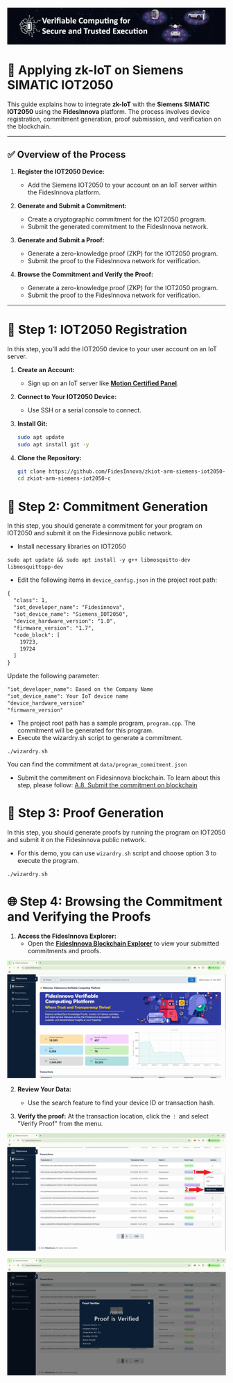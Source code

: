<p align="center">
  <a href="https://fidesinnova.io/" target="blank"><img src="docs/images/g-c-web-back.png" /></a>
</p>


# 🚀 Applying zk-IoT on Siemens SIMATIC IOT2050

This guide explains how to integrate **zk-IoT** with the **Siemens SIMATIC IOT2050** using the **FidesInnova** platform. The process involves device registration, commitment generation, proof submission, and verification on the blockchain.

---

## ✅ Overview of the Process

1. **Register the IOT2050 Device:**  
   - Add the Siemens IOT2050 to your account on an IoT server within the FidesInnova platform.  

2. **Generate and Submit a Commitment:**  
   - Create a cryptographic commitment for the IOT2050 program.  
   - Submit the generated commitment to the FidesInnova network.  

3. **Generate and Submit a Proof:**  
   - Generate a zero-knowledge proof (ZKP) for the IOT2050 program.  
   - Submit the proof to the FidesInnova network for verification.  

4. **Browse the Commitment and Verify the Proof:**  
   - Generate a zero-knowledge proof (ZKP) for the IOT2050 program.  
   - Submit the proof to the FidesInnova network for verification.  

---

# 🚩 Step 1: IOT2050 Registration

In this step, you’ll add the IOT2050 device to your user account on an IoT server.  

1. **Create an Account:**  
   - Sign up on an IoT server like [**Motion Certified Panel**](https://panel.motioncertified.online).  

2. **Connect to Your IOT2050 Device:**  
   - Use SSH or a serial console to connect.  

3. **Install Git:**  
   ```bash
   sudo apt update
   sudo apt install git -y

4. **Clone the Repository:**  
   ```bash
   git clone https://github.com/FidesInnova/zkiot-arm-siemens-iot2050-c.git
   cd zkiot-arm-siemens-iot2050-c
   ```

# 🚩 Step 2: Commitment Generation
In this step, you should generate a commitment for your program on IOT2050 and submit it on the Fidesinnova public network.

- Install necessary libraries on IOT2050
```
sudo apt update && sudo apt install -y g++ libmosquitto-dev libmosquittopp-dev
```
- Edit the following items in `device_config.json` in the project root path:
```
{
  "class": 1,
  "iot_developer_name": "Fidesinnova",
  "iot_device_name": "Siemens_IOT2050",
  "device_hardware_version": "1.0",
  "firmware_version": "1.7",
  "code_block": [
    19723,
    19724
  ]
}
```
Update the following parameter:
```
"iot_developer_name": Based on the Company Name
"iot_device_name": Your IoT device name
"device_hardware_version"
"firmware_version"
```

- The project root path has a sample program, `program.cpp`. The commitment will be generated for this program.
- Execute the wizardry.sh script to generate a commitment.
```
./wizardry.sh
```
You can find the commitment at `data/program_commitment.json`
- Submit the commitment on Fidesinnova blockchain. To learn about this step, please follow: [A.8. Submit the commitment on blockchain](https://github.com/FidesInnova/zkiot-usage/blob/main/README_Program.md#a8-submit-the-commitment-on-blockchain)
  
# 🚩 Step 3: Proof Generation
In this step, you should generate proofs by running the program on IOT2050 and submit it on the Fidesinnova public network.
- For this demo, you can use `wizardry.sh` script and choose option 3 to execute the program.
```
./wizardry.sh
```

# 🌐 Step 4: Browsing the Commitment and Verifying the Proofs

1. **Access the FidesInnova Explorer:**  
   - Open the [**FidesInnova Blockchain Explorer**](https://explorer.fidesinnova.io) to view your submitted commitments and proofs.  
<p align="center">
  <img src="docs/images/1.png" />
</p>

2. **Review Your Data:**  
   - Use the search feature to find your device ID or transaction hash.  

3. **Verify the proof:**
At the transaction location, click the ` ⋮ ` and select "Verify Proof" from the menu.
<p align="center">
  <img src="docs/images/2.png" />
</p>
<p align="center">
  <img src="docs/images/3.png" />
</p>
